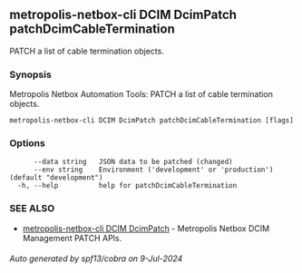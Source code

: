 ## metropolis-netbox-cli DCIM DcimPatch patchDcimCableTermination

PATCH a list of cable termination objects.

### Synopsis


Metropolis Netbox Automation Tools:
  PATCH a list of cable termination objects.

```
metropolis-netbox-cli DCIM DcimPatch patchDcimCableTermination [flags]
```

### Options

```
      --data string   JSON data to be patched (changed)
      --env string    Environment ('development' or 'production') (default "development")
  -h, --help          help for patchDcimCableTermination
```

### SEE ALSO

* [metropolis-netbox-cli DCIM DcimPatch]()	 - Metropolis Netbox DCIM Management PATCH APIs.

###### Auto generated by spf13/cobra on 9-Jul-2024

